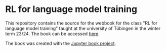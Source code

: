 # RL for language model training

This repository contains the source for the webbook for the class "RL for language model training" taught at the university of Tübingen in the winter term 23/24. The book can be accessed [here](https://polina-tsvilodub.github.io/RL4-language-model-training/intro.html).

The book was created with the [Jupyter book project](https://jupyterbook.org/en/stable/intro.html).